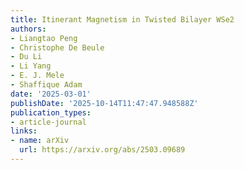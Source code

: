 ```yaml
---
title: Itinerant Magnetism in Twisted Bilayer WSe2
authors:
- Liangtao Peng
- Christophe De Beule
- Du Li
- Li Yang
- E. J. Mele
- Shaffique Adam
date: '2025-03-01'
publishDate: '2025-10-14T11:47:47.948588Z'
publication_types:
- article-journal
links:
- name: arXiv
  url: https://arxiv.org/abs/2503.09689
---
```


